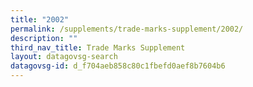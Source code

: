 ```yaml
---
title: "2002"
permalink: /supplements/trade-marks-supplement/2002/
description: ""
third_nav_title: Trade Marks Supplement
layout: datagovsg-search
datagovsg-id: d_f704aeb858c80c1fbefd0aef8b7604b6
---
```

